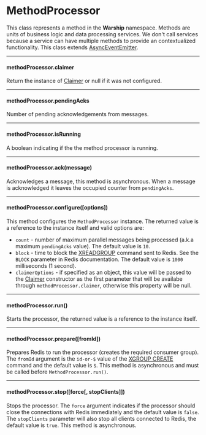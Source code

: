 # MethodProcessor

This class represents a method in the **Warship** namespace. Methods are units of business logic and data processing services. We don't call services because a service can have multiple methods to provide an contextualized functionality. This class extends [AsyncEventEmitter](api-documentation/async-event-emitter.md).

---------------------------------

#### methodProcessor.claimer

Return the instance of [Claimer](api-documentation/claimer.md) or null if it was not configured.

---------------------------------

#### methodProcessor.pendingAcks

Number of pending acknowledgements from messages.

---------------------------------

#### methodProcessor.isRunning

A boolean indicating if the the method processor is running.

---------------------------------

#### methodProcessor.ack(message)

Acknowledges a message, this method is asynchronous. When a message is acknowledged it leaves the occupied counter from `pendingAcks`.

---------------------------------

#### methodProcessor.configure([options])

This method configures the `MethodProcessor` instance. The returned value is a reference to the instance itself and valid options are:

- `count` - number of maximum parallel messages being processed (a.k.a maximum `pendingAcks` value). The default value is `10`.
- `block` - time to block the [XREADGROUP](https://redis.io/commands/xreadgroup) command sent to Redis. See the `BLOCK` parameter in Redis documentation. The default value is `1000` milliseconds (1 second).
- `claimerOptions` - if specified as an object, this value will be passed to the [Claimer](api-documentation/claimer.md) constructor as the first parameter that will be availabe through `methodProcessor.claimer`, otherwise this property will be null.

---------------------------------

#### methodProcessor.run()

Starts the processor, the returned value is a reference to the instance itself.

---------------------------------

#### methodProcessor.prepare([fromId])

Prepares Redis to run the processor (creates the required consumer group). The `fromId` argument is the `id-or-$` value of the [XGROUP CREATE](https://redis.io/commands/xgroup) command and the default value is `$`. This method is asynchronous and must be called before `MethodProcessor.run()`.

---------------------------------

#### methodProcessor.stop([force[, stopClients]])

Stops the processor. The `force` argument indicates if the processor should close the connections with Redis immediately and the default value is `false`. The `stopClients` parameter will also stop all clients connected to Redis, the default value is `true`. This method is asynchronous.

